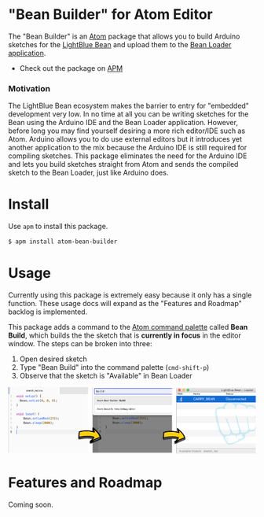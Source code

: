 # "Bean Builder" for Atom Editor

The "Bean Builder" is an [Atom](https://atom.io/) package that allows you to build Arduino sketches for the [LightBlue Bean](https://punchthrough.com/bean/) and upload them to the [Bean Loader application](https://punchthrough.com/bean/guides/getting-started/os-x/).

* Check out the package on [APM](https://atom.io/packages/atom-bean-builder)

### Motivation

The LightBlue Bean ecosystem makes the barrier to entry for "embedded" development very low. In no time at all you can be writing sketches for the Bean using the Arduino IDE and the Bean Loader application. However, before long you may find yourself desiring a more rich editor/IDE such as Atom. Arduino allows you to do use external editors but it introduces yet another application to the mix because the Arduino IDE is still required for compiling sketches. This package eliminates the need for the Arduino IDE and lets you build sketches straight from Atom and sends the compiled sketch to the Bean Loader, just like Arduino does.

# Install

Use `apm` to install this package.

```bash
$ apm install atom-bean-builder
```

# Usage

Currently using this package is extremely easy because it only has a single function. These usage docs will expand as the "Features and Roadmap" backlog is implemented.

This package adds a command to the [Atom command palette](https://github.com/atom/command-palette) called **Bean Build**, which builds the the sketch that is **currently in focus** in the editor window. The steps can be broken into three:

1. Open desired sketch
2. Type "Bean Build" into the command palette (`cmd-shift-p`)
3. Observe that the sketch is "Available" in Bean Loader

![](http://github.com/swstack/atom-bean-builder/blob/master/resources/build-flow.png)

# Features and Roadmap

Coming soon.
